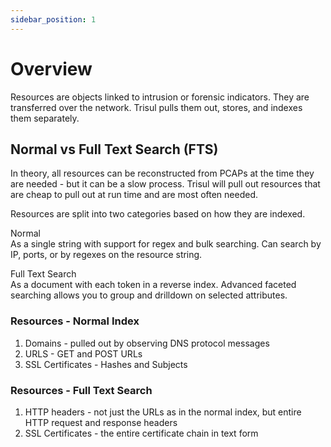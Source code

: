 ```yaml
---
sidebar_position: 1
---
```


# Overview

Resources are objects linked to intrusion or forensic indicators. They
are transferred over the network. Trisul pulls them out, stores, and
indexes them separately.


## Normal vs Full Text Search (FTS)

In theory, all resources can be reconstructed from PCAPs at the time
they are needed - but it can be a slow process. Trisul will pull out
resources that are cheap to pull out at run time and are most often
needed.

Resources are split into two categories based on how they are indexed.

Normal  
As a single string with support for regex and bulk searching. Can search
by IP, ports, or by regexes on the resource string.

Full Text Search  
As a document with each token in a reverse index. Advanced faceted
searching allows you to group and drilldown on selected attributes.

### Resources - Normal Index

1. Domains - pulled out by observing DNS protocol messages
2. URLS - GET and POST URLs
3. SSL Certificates - Hashes and Subjects

### Resources - Full Text Search

1. HTTP headers - not just the URLs as in the normal index, but entire
   HTTP request and response headers
2. SSL Certificates - the entire certificate chain in text form
